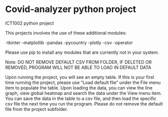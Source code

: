 # Covid-analyzer python project
 ICT1002 python project

This projects involves the use of these additional modules:

-tkinter
-matplotlib
-pandas
-pycountry
-plotly
-csv
-operator

Please use pip to install any modules that are currently not in your system.

Note: DO NOT REMOVE DEFAULT CSV FROM FOLDER, IF DELETED OR REMOVED, PROGRAM WILL NOT BE ABLE TO LOAD IN DEFAULT DATA

Upon running the project, you will see an empty table. If this is your first time running the project, please use “Load default file” under the File menu item to populate the table. Upon loading the data, you can view the line graph, view global heatmap and search the data under the View menu item. You can save the data in the table to a csv file, and then load the specific csv file the next time you run the program. Please do not remove the default file from the project subfolder. 
